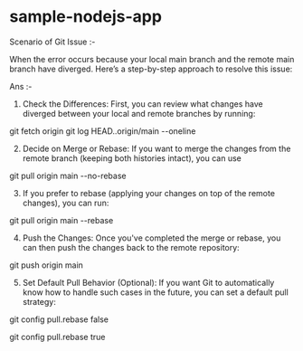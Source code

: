 # sample-nodejs-app

Scenario of Git Issue :-

When the error occurs because your local main branch and the remote main branch have diverged. Here’s a step-by-step approach to resolve this issue:

Ans :-
1. Check the Differences: First, you can review what changes have diverged between your local and remote branches by running:

git fetch origin
git log HEAD..origin/main --oneline

2. Decide on Merge or Rebase: If you want to merge the changes from the remote branch (keeping both histories intact), you can use

git pull origin main --no-rebase

3. If you prefer to rebase (applying your changes on top of the remote changes), you can run:

git pull origin main --rebase

4. Push the Changes: Once you've completed the merge or rebase, you can then push the changes back to the remote repository:

git push origin main

5. Set Default Pull Behavior (Optional): If you want Git to automatically know how to handle such cases in the future, you can set a default pull strategy:

git config pull.rebase false

git config pull.rebase true


